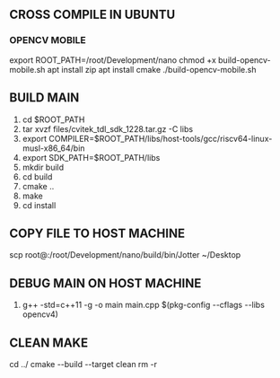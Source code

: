 ## CROSS COMPILE IN UBUNTU

### OPENCV MOBILE

export ROOT_PATH=/root/Development/nano
chmod +x build-opencv-mobile.sh
apt install zip
apt install cmake
./build-opencv-mobile.sh

## BUILD MAIN

1. cd $ROOT_PATH
2. tar xvzf files/cvitek_tdl_sdk_1228.tar.gz -C libs
3. export COMPILER=$ROOT_PATH/libs/host-tools/gcc/riscv64-linux-musl-x86_64/bin
4. export SDK_PATH=$ROOT_PATH/libs
5. mkdir build
6. cd build
7. cmake ..
8. make
9. cd install

## COPY FILE TO HOST MACHINE

scp root@<nano ip address>:/root/Development/nano/build/bin/Jotter ~/Desktop

## DEBUG MAIN ON HOST MACHINE

1. g++ -std=c++11 -g -o main main.cpp $(pkg-config --cflags --libs opencv4)

## CLEAN MAKE

cd ../
cmake --build <build-dir> --target clean
rm -r <build dir>
